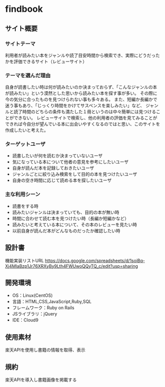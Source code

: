 # findbook

## サイト概要
### サイトテーマ
利用者が読みたい本をジャンルや読了目安時間から検索でき、実際にどうだったかを評価できるサイト（レビューサイト）

### テーマを選んだ理由
自身が読書したい時は何が読みたいのか決まっておらず、「こんなジャンルの本が読みたい」という漠然とした思いから読みたい本を探す事が多い。
その際に今の気分に合ったものを見つけられない事も多々ある。
また、短編か長編かで迷う事もあり、「じっくり時間をかけてサスペンスを楽しみたい」など、
ジャンルと読了時間のどちらの条件も満たした１冊というのは中々簡単には見つけることができない。
レビューサイトで検索し、他の利用者の評価を見てみることができれば今自分が望んでいる本に出会いやすくなるのではと思い、このサイトを作成したいと考えた。

### ターゲットユーザ
- 読書したいが何を読むか決まっていないユーザ
- 気になっている本について他者の意見を参考にしたいユーザ
- 自身が読んだ本を記録しておきたいユーザ
- ジャンルごとに絞り込み検索をして目的の本を見つけたいユーザ
- 自身の空き時間に応じて読める本を探したいユーザ

### 主な利用シーン
- 読書をする時
- 読みたいジャンルは決まっていても、目的の本が無い時
- 時間に合わせて読む本を見つけたい時（長編か短編かなど）
- 読みたいと考えている本について、その本のレビューを見たい時
- 以前自身が読んだ本がどんなものだったか確認したい時

## 設計書
機能実装リストURL https://docs.google.com/spreadsheets/d/1soiBq-Xj4MlaBzp1Jr76XRXyBy9Lth4FWUwoQQyTQ_c/edit?usp=sharing

## 開発環境
- OS：Linux(CentOS)
- 言語：HTML,CSS,JavaScript,Ruby,SQL
- フレームワーク：Ruby on Rails
- JSライブラリ：jQuery
- IDE：Cloud9

## 使用素材
楽天APIを使用し書籍の情報を取得、表示

## 規約
楽天APIを導入し書籍画像を掲載する
